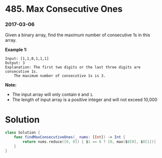 # 485. Max Consecutive Ones

### 2017-03-06

Given a binary array, find the maximum number of consecutive 1s in this array.

**Example 1:**

```
Input: [1,1,0,1,1,1]
Output: 3
Explanation: The first two digits or the last three digits are consecutive 1s.
    The maximum number of consecutive 1s is 3.

```

**Note:**

- The input array will only contain `0` and `1`.
- The length of input array is a positive integer and will not exceed 10,000



# Solution

```swift
class Solution {
    func findMaxConsecutiveOnes(_ nums: [Int]) -> Int {
        return nums.reduce([0, 0]) { $1 == 0 ? [0, max($0[0], $0[1])] : [$0[0] + 1, $0[1]] }.max() ?? 0
    }
}
```

